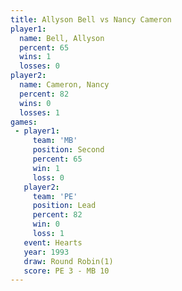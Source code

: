 ```yaml
---
title: Allyson Bell vs Nancy Cameron
player1:              
  name: Bell, Allyson 
  percent: 65         
  wins: 1             
  losses: 0           
player2:              
  name: Cameron, Nancy
  percent: 82         
  wins: 0             
  losses: 1           
games:
 - player1:          
     team: 'MB'      
     position: Second
     percent: 65     
     win: 1          
     loss: 0         
   player2:        
     team: 'PE'    
     position: Lead
     percent: 82   
     win: 0        
     loss: 1       
   event: Hearts       
   year: 1993          
   draw: Round Robin(1)
   score: PE 3 - MB 10 
---
```

